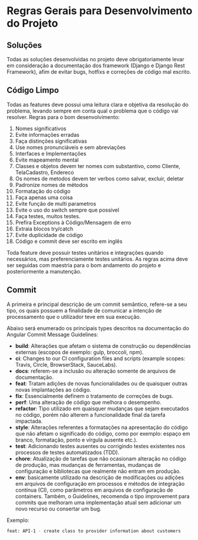 # Regras Gerais para Desenvolvimento do Projeto

## Soluções

Todas as soluções desenvolvidas no projeto deve obrigatoriamente levar em consideração a documentação dos framework (Django e Django Rest Framework), afim de evitar bugs, hotfixs e correções de código mal escrito.

## Código Limpo

Todas as features deve possui uma leitura clara e objetiva da resolução do problema, levando sempre em conta qual o problema que o código vai resolver. Regras para o bom desenvolvimento: 

1. Nomes significativos
2. Evite informações erradas
3. Faça distinções significativas
4. Use nomes pronunciáveis e sem abreviações
5. Interfaces e Implementações
6. Evite mapeamento mental
7. Classes e objetos devem ter nomes com substantivo, como Cliente, TelaCadastro, Endereco
8. Os nomes de metodos devem ter verbos como salvar, excluir, deletar
9. Padronize nomes de métodos
10. Formatação do código
11. Faça apenas uma coisa
12. Evite função de multi parametros
13. Evite o uso do switch sempre que possível
14. Faça testes, muitos testes.
15. Prefira Exceptions à Código/Mensagem de erro
16. Extraia blocos try/catch
17. Evite duplicidade de código
18. Código e commit deve ser escrito em inglês

Toda feature deve possuir testes unitários e integrações quando necessários, mas preferenciamente testes unitários. As regras acima deve ser seguidas com maestria para o bom andamento do projeto e posteriormente a manutenção.

## Commit

A primeira e principal descrição de um commit semântico, refere-se a seu tipo, os quais possuem a finalidade de comunicar a intenção de processamento que o utilizador teve em sua execução.

Abaixo será enumerado os principais types descritos na documentação do Angular Commit Message Guidelines:

- **build**: Alterações que afetam o sistema de construção ou dependências externas (escopos de exemplo: gulp, broccoli, npm).
- **ci**: Changes to our CI configuration files and scripts (example scopes: Travis, Circle, BrowserStack, SauceLabs).
- **docs**: referem-se a inclusão ou alteração somente de arquivos de documentação.
- **feat**: Tratam adições de novas funcionalidades ou de quaisquer outras novas implantações ao código.
- **fix**: Essencialmente definem o tratamento de correções de bugs.
- **perf**: Uma alteração de código que melhora o desempenho.
- **refactor**: Tipo utilizado em quaisquer mudanças que sejam executados no código, porém não alterem a funcionalidade final da tarefa impactada.
- **style**: Alterações referentes a formatações na apresentação do código que não afetam o significado do código, como por exemplo: espaço em branco, formatação, ponto e vírgula ausente etc.).
- **test**: Adicionando testes ausentes ou corrigindo testes existentes nos processos de testes automatizados (TDD).
- **chore**: Atualização de tarefas que não ocasionam alteração no código de produção, mas mudanças de ferramentas, mudanças de configuração e bibliotecas que realmente não entram em produção.
- **env**: basicamente utilizado na descrição de modificações ou adições em arquivos de configuração em processos e métodos de integração contínua (CI), como parâmetros em arquivos de configuração de containers.
Também, o Guidelines, recomenda o tipo improvement para commits que melhoram uma implementação atual sem adicionar um novo recurso ou consertar um bug.

Exemplo:

```bash
feat: API-1 - create class to provider information about customers
```
